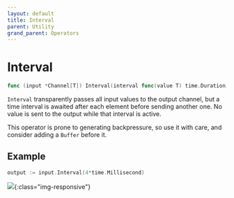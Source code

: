 ```yaml
---
layout: default
title: Interval
parent: Utility
grand_parent: Operators
---
```


<h1>Interval</h1>

```go
func (input *Channel[T]) Interval(interval func(value T) time.Duration) *Channel[T]
```

`Interval` transparently passes all input values to the output channel,
but a time interval is awaited after each element before sending another one.
No value is sent to the output while that interval is active.

This operator is prone to generating backpressure, so use it with care, and consider adding a `Buffer` before it.

<h2>Example</h2>

```go
output := input.Interval(4*time.Millisecond)
```
![](/assets/images/diagrams/utility/interval.svg){:class="img-responsive"}